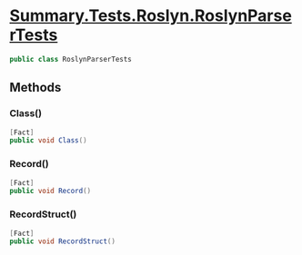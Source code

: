 # [Summary.Tests.Roslyn.RoslynParserTests](../src/Tests/Roslyn/RoslynParserTests.cs#L5)
```cs
public class RoslynParserTests
```

## Methods
### Class()
```cs
[Fact]
public void Class()
```

### Record()
```cs
[Fact]
public void Record()
```

### RecordStruct()
```cs
[Fact]
public void RecordStruct()
```

